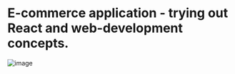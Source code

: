 # E-commerce application - trying out React and web-development concepts.

![image](https://user-images.githubusercontent.com/70109317/234603328-0525e8a6-0e50-4ea6-8fe0-aa25e9666830.png)


